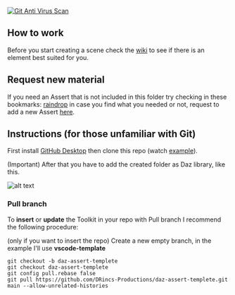[![Git Anti Virus Scan](https://github.com/DRincs-Productions/daz-assert-beach-church/actions/workflows/antivirus.yml/badge.svg)](https://github.com/DRincs-Productions/daz-assert-beach-church/actions/workflows/antivirus.yml)

## How to work
Before you start creating a scene check the [wiki](https://github.com/DRincs-Productions/daz-assert-beach-church/wiki) to see if there is an element best suited for you.


## Request new material

If you need an Assert that is not included in this folder try checking in these bookmarks: [raindrop](https://raindrop.io/drincs)
in case you find what you needed or not, request to add a new Assert [here](https://github.com/DRincs-Productions/daz-assert-posing/issues/new/choose).

## Instructions (for those unfamiliar with Git)

First install [GitHub Desktop](https://desktop.github.com/) then clone this repo (watch [example](https://docs.github.com/en/desktop/contributing-and-collaborating-using-github-desktop/adding-and-cloning-repositories/cloning-a-repository-from-github-to-github-desktop)).

(Important) After that you have to add the created folder as Daz library, like this.

![alt text](https://github.com/DonRP/BBS-3D/blob/master/images/2021-06-052.webp "Daz")


### Pull branch

To **insert** or **update** the Toolkit in your repo with Pull branch I recommend the following procedure:

(only if you want to insert the repo) Create a new empty branch, in the example I'll use **vscode-template**

```shell
git checkout -b daz-assert-templete
git checkout daz-assert-templete
git config pull.rebase false
git pull https://github.com/DRincs-Productions/daz-assert-templete.git main --allow-unrelated-histories

```

